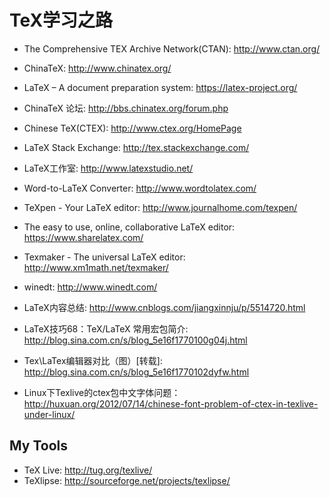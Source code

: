 # TeX学习之路

* The Comprehensive TEX Archive Network(CTAN): <http://www.ctan.org/>
* ChinaTeX: <http://www.chinatex.org/>
* LaTeX – A document preparation system: <https://latex-project.org/>
* ChinaTeX 论坛: <http://bbs.chinatex.org/forum.php>
* Chinese TeX(CTEX): <http://www.ctex.org/HomePage>
* LaTeX Stack Exchange: <http://tex.stackexchange.com/>
* LaTeX工作室: <http://www.latexstudio.net/>
* Word-to-LaTeX Converter: <http://www.wordtolatex.com/>
* TeXpen - Your LaTeX editor: <http://www.journalhome.com/texpen/>
* The easy to use, online, collaborative LaTeX editor: <https://www.sharelatex.com/>
* Texmaker - The universal LaTeX editor: <http://www.xm1math.net/texmaker/>
* winedt: <http://www.winedt.com/>

* LaTeX内容总结: <http://www.cnblogs.com/jiangxinnju/p/5514720.html>
* LaTeX技巧68：TeX/LaTeX 常用宏包简介: <http://blog.sina.com.cn/s/blog_5e16f1770100g04j.html>
* Tex\LaTex编辑器对比（图）[转载]: <http://blog.sina.com.cn/s/blog_5e16f1770102dyfw.html>
* Linux下Texlive的ctex包中文字体问题：<http://huxuan.org/2012/07/14/chinese-font-problem-of-ctex-in-texlive-under-linux/>

## My Tools

* TeX Live: <http://tug.org/texlive/>
* TeXlipse: <http://sourceforge.net/projects/texlipse/>